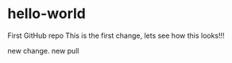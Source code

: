 # hello-world
First GitHub repo
This is the first change, lets see how this looks!!!

new change. new pull
